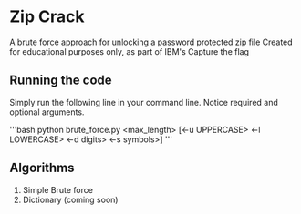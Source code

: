 # Zip Crack

A brute force approach for unlocking a password protected zip file
Created for educational purposes only, as part of IBM's Capture the flag

## Running the code

Simply run the following line in your command line. Notice required and optional arguments.

'''bash
python brute_force.py <file> <max_length> [<-u UPPERCASE> <-l LOWERCASE> <-d digits> <-s symbols>]
'''

## Algorithms

1) Simple Brute force
2) Dictionary (coming soon)